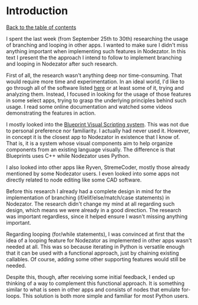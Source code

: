 # Introduction

[Back to the table of contents](README.md)

I spent the last week (from September 25th to 30th) researching the usage of branching and looping in other apps. I wanted to make sure I didn't miss anything important when implementing such features in Nodezator. In this text I present the the approach I intend to follow to implement branching and looping in Nodezator after such research.

First of all, the research wasn't anything deep nor time-consuming. That would require more time and experimentation. In an ideal world, I'd like to go through all of the software listed [here](https://github.com/ivanreese/visual-programming-codex/blob/main/implementations.md) or at least some of it, trying and analyzing them. Instead, I focused in looking for the usage of those features in some select apps, trying to grasp the underlying principles behind such usage. I read some online documentation and watched some videos demonstrating the features in action.

I mostly looked into the [Blueprint Visual Scripting system](https://docs.unrealengine.com/5.0/en-US/blueprints-visual-scripting-in-unreal-engine/). This was not due to personal preference nor familiarity. I actually had never used it. However, in concept it is the closest app to Nodezator in existence that I know of. That is, it is a system whose visual components aim to help organize components from an existing language visually. The difference is that Blueprints uses C++ while Nodezator uses Python.

I also looked into other apps like Ryven, StremeCoder, mostly those already mentioned by some Nodezator users. I even looked into some apps not directly related to node editing like some CAD software.

Before this research I already had a complete design in mind for the implementation of branching (if/elif/else/match/case statements) in Nodezator. The research didn't change my mind at all regarding such design, which means we were already in a good direction. The research was important regardless, since it helped ensure I wasn't missing anything important.

Regarding looping (for/while statements), I was convinced at first that the idea of a looping feature for Nodezator as implemented in other apps wasn't needed at all. This was so because iterating in Python is versatile enough that it can be used with a functional approach, just by chaining existing callables. Of course, adding some other supporting features would still be needed.

Despite this, though, after receiving some initial feedback, I ended up thinking of a way to complement this functional approach. It is something similar to what is seen in other apps and consists of nodes that emulate for-loops. This solution is both more simple and familiar for most Python users.
